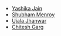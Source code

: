 * [Yashika Jain](https://github.com/yashika1410)
* [Shubham Menroy](https://github.com/shubham9672)
* [Ujala Jhanwar](https://github.com/ujala8)
* [Chitesh Garg](https://github.com/chitesh99)

